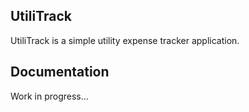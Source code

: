 UtiliTrack
----------

UtiliTrack is a simple utility expense tracker application.

## Documentation

Work in progress...

